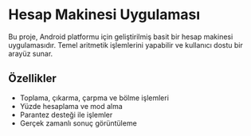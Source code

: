# Hesap Makinesi Uygulaması
Bu proje, Android platformu için geliştirilmiş basit bir hesap makinesi uygulamasıdır. Temel aritmetik işlemlerini yapabilir ve kullanıcı dostu bir arayüz sunar.

## Özellikler
- Toplama, çıkarma, çarpma ve bölme işlemleri
- Yüzde hesaplama ve mod alma
- Parantez desteği ile işlemler
- Gerçek zamanlı sonuç görüntüleme

